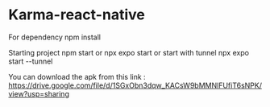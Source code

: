 # Karma-react-native

For dependency
npm install 

Starting project 
npm start 
or 
npx expo start
or start with tunnel 
npx expo start --tunnel

You can download the apk from this link : https://drive.google.com/file/d/1SGxObn3dqw_KACsW9bMMNlFUfiT6sNPK/view?usp=sharing 
